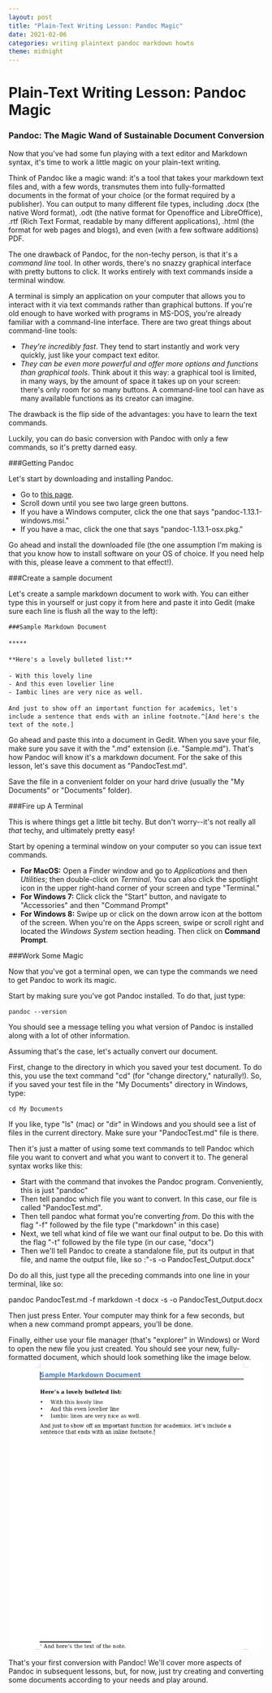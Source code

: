 ```yaml
---
layout: post
title: "Plain-Text Writing Lesson: Pandoc Magic"
date: 2021-02-06
categories: writing plaintext pandoc markdown howto
theme: midnight
---
```


# Plain-Text Writing Lesson: Pandoc Magic

### Pandoc: The Magic Wand of Sustainable Document Conversion

Now that you've had some fun playing with a text editor and Markdown syntax, it's time to work a little magic on your plain-text writing.

Think of Pandoc like a magic wand: it's a tool that takes your markdown text files and, with a few words, transmutes them into fully-formatted documents in the format of your choice (or the format required by a publisher). You can output to many different file types, including .docx (the native Word format), .odt (the native format for Openoffice and LibreOffice), .rtf (Rich Text Format, readable by many different applications), .html (the format for web pages and blogs), and even (with a few software additions) PDF. 

The one drawback of Pandoc, for the non-techy person, is that it's a *command line* tool. In other words, there's no snazzy graphical interface with pretty buttons to click. It works entirely with text commands inside a terminal window.

A terminal is simply an application on your computer that allows you to interact with it via text commands rather than graphical buttons. If you're old enough to have worked with programs in MS-DOS, you're already familiar with a command-line interface. There are two great things about command-line tools:

- *They're incredibly fast*. They tend to start instantly and work very quickly, just like your compact text editor.
- *They can be even more powerful and offer more options and functions than graphical tools*. Think about it this way: a graphical tool is limited, in many ways, by the amount of space it takes up on your screen: there's only room for so many buttons. A command-line tool can have as many available functions as its creator can imagine.

The drawback is the flip side of the advantages: you have to learn the text commands.

Luckily, you can do basic conversion with Pandoc with only a few commands, so it's pretty darned easy.

###Getting Pandoc

Let's start by downloading and installing Pandoc.

- Go to [this page](https://github.com/jgm/pandoc/releases).
- Scroll down until you see two large green buttons. 
- If you have a Windows computer, click the one that says "pandoc-1.13.1-windows.msi." 
- If you have a mac, click the one that says "pandoc-1.13.1-osx.pkg."

Go ahead and install the downloaded file (the one assumption I'm making is that you know how to install software on your OS of choice. If you need help with this, please leave a comment to that effect!).

###Create a sample document

Let's create a sample markdown document to work with. You can either type this in yourself or just copy it from here and paste it into Gedit (make sure each line is flush all the way to the left):

    ###Sample Markdown Document

    *****

    **Here's a lovely bulleted list:**

    - With this lovely line
    - And this even lovelier line
    - Iambic lines are very nice as well.
    
    And just to show off an important function for academics, let's include a sentence that ends with an inline footnote.^[And here's the text of the note.]

Go ahead and paste this into a document in Gedit. When you save your file, make sure you save it with the ".md" extension (i.e. "Sample.md"). That's how Pandoc will know it's a markdown document. For the sake of this lesson, let's save this document as "PandocTest.md".

Save the file in a convenient folder on your hard drive (usually the "My Documents" or "Documents" folder).

###Fire up A Terminal

This is where things get a little bit techy. But don't worry--it's not really all *that* techy, and ultimately pretty easy!

Start by opening a terminal window on your computer so you can issue text commands. 

- **For MacOS:** Open a Finder window and go to *Applications* and then *Utilities*; then double-click on *Terminal*. You can also click the spotlight icon in the upper right-hand corner of your screen and type "Terminal."
- **For Windows 7:**   Click click the "Start" button, and navigate to "Accessories" and then "Command Prompt"
- **For Windows 8:** Swipe up or click on the down arrow icon at the bottom of the screen. When you're on the Apps screen, swipe or scroll right and located the *Windows System* section heading. Then click on **Command Prompt**.

###Work Some Magic

Now that you've got a terminal open, we can type the commands we need to get Pandoc to work its magic.

Start by making sure you've got Pandoc installed. To do that, just type:

    pandoc --version

You should see a message telling you what version of Pandoc is installed along with a lot of other information.

Assuming that's the case, let's actually convert our document.

First, change to the directory in which you saved your test document. To do this, you use the text command "cd" (for "change directory," naturally!). So, if you saved your test file in the "My Documents" directory in Windows, type:

    cd My Documents

If you like, type "ls" (mac) or "dir" in Windows and you should see a list of files in the current directory. Make sure your "PandocTest.md" file is there.

Then it's just a matter of using some text commands to tell Pandoc which file you want to convert and what you want to convert it to. The general syntax works like this:

- Start with the command that invokes the Pandoc program. Conveniently, this is just "pandoc"
- Then tell pandoc which file you want to convert. In this case, our file is called "PandocTest.md".
- Then tell pandoc what format you're converting *from*. Do this with the flag "-f" followed by the file type ("markdown" in this case)
- Next, we tell what kind of file we want our final output to be. Do this with the flag "-t" followed by the file type (in our case, "docx")
- Then we'll tell Pandoc to create a standalone file, put its output in that file, and name the output file, like so :"-s -o PandocTest_Output.docx"

Do do all this, just type all the preceding commands into one line in your terminal, like so:

  pandoc PandocTest.md -f markdown -t docx -s -o PandocTest_Output.docx

Then just press Enter. Your computer may think for a few seconds, but when a new command prompt appears, you'll be done.

Finally, either use your file manager (that's "explorer" in Windows) or Word to open the new file you just created. You should see your new, fully-formatted document, which should look something like the image below. ![pandoc magic!](/assets/markdown.png)

That's your first conversion with Pandoc! We'll cover more aspects of Pandoc in subsequent lessons, but, for now, just try creating and converting some documents according to your needs and play around.
